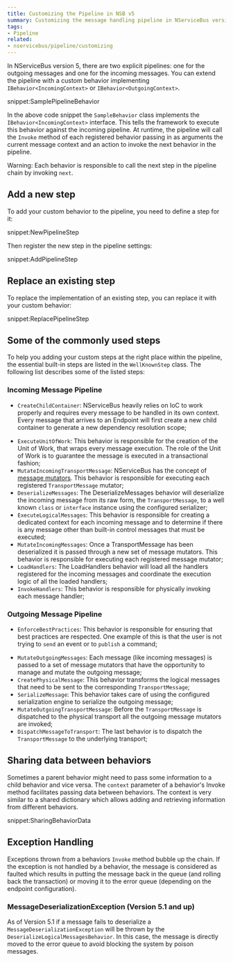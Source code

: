 ```yaml
---
title: Customizing the Pipeline in NSB v5
summary: Customizing the message handling pipeline in NServiceBus version 5.
tags:
- Pipeline
related:
- nservicebus/pipeline/customizing
---
```


In NServiceBus version 5, there are two explicit pipelines: one for the outgoing messages and one for the incoming messages. You can extend the pipeline with a custom behavior implementing `IBehavior<IncomingContext>` or `IBehavior<OutgoingContext>`.

snippet:SamplePipelineBehavior

In the above code snippet the `SampleBehavior` class implements the `IBehavior<IncomingContext>` interface. This tells the framework to execute this behavior against the incoming pipeline. At runtime, the pipeline will call the `Invoke` method of each registered behavior passing in as arguments the current message context and an action to invoke the next behavior in the pipeline.

Warning: Each behavior is responsible to call the next step in the pipeline chain by invoking `next`.


## Add a new step

To add your custom behavior to the pipeline, you need to define a step for it:

snippet:NewPipelineStep

Then register the new step in the pipeline settings:

snippet:AddPipelineStep


## Replace an existing step

To replace the implementation of an existing step, you can replace it with your custom behavior:

snippet:ReplacePipelineStep


## Some of the commonly used steps

To help you adding your custom steps at the right place within the pipeline, the essential built-in steps are listed in the `WellKnownStep` class. The following list describes some of the listed steps:


### Incoming Message Pipeline

- `CreateChildContainer`: NServiceBus heavily relies on IoC to work properly and requires every message to be handled in its own context. Every message that arrives to an Endpoint will first create a new child container to generate a new dependency resolution scope;
* `ExecuteUnitOfWork`: This behavior is responsible for the creation of the Unit of Work, that wraps every message execution. The role of the Unit of Work is to guarantee the message is executed in a transactional fashion;
* `MutateIncomingTransportMessage`: NServiceBus has the concept of [message mutators](/nservicebus/pipeline/message-mutators.md). This behavior is responsible for executing each registered `TransportMessage` mutator;
* `DeserializeMessages`: The DeserializeMessages behavior will deserialize the incoming message from its raw form, the `TransportMessage`, to a well known `class` or `interface` instance using the configured serializer;
* `ExecuteLogicalMessages`: This behavior is responsible for creating a dedicated context for each incoming message and to determine if there is any message other than built-in control messages that must be executed;
* `MutateIncomingMessages`: Once a TransportMessage has been deserialized it is passed through a new set of message mutators. This behavior is responsible for executing each registered message mutator;
* `LoadHandlers`: The LoadHandlers behavior will load all the handlers registered for the incoming messages and coordinate the execution logic of all the loaded handlers;
* `InvokeHandlers`: This behavior is responsible for physically invoking each message handler;


### Outgoing Message Pipeline

- `EnforceBestPractices`: This behavior is responsible for ensuring that best practices are respected. One example of this is that the user is not trying to `send` an event or to `publish` a command;
* `MutateOutgoingMessages`: Each message (like incoming messages) is passed to a set of message mutators that have the opportunity to manage and mutate the outgoing message;
* `CreatePhysicalMessage`: This behavior transforms the logical messages that need to be sent to the corresponding `TransportMessage`;
* `SerializeMessage`: This behavior takes care of using the configured serialization engine to serialize the outgoing message;
* `MutateOutgoingTransportMessage`: Before the `TransportMessage` is dispatched to the physical transport all the outgoing message mutators are invoked;
* `DispatchMessageToTransport`: The last behavior is to dispatch the `TransportMessage` to the underlying transport;


## Sharing data between behaviors

Sometimes a parent behavior might need to pass some information to a child behavior and vice versa. The `context` parameter of a behavior's Invoke method facilitates  passing data between behaviors. The context is very similar to a shared dictionary which allows adding and retrieving information from different behaviors.

snippet:SharingBehaviorData


## Exception Handling

Exceptions thrown from a behaviors `Invoke` method bubble up the chain. If the exception is not handled by a behavior, the message is considered as faulted which results in putting the message back in the queue (and rolling back the transaction) or moving it to the error queue (depending on the endpoint configuration).

### MessageDeserializationException (Version 5.1 and up)

As of Version 5.1 if a message fails to deserialize a `MessageDeserializationException` will be thrown by the  `DeserializeLogicalMessagesBehavior`. In this case, the message is directly moved to the error queue to avoid blocking the system by poison messages.
